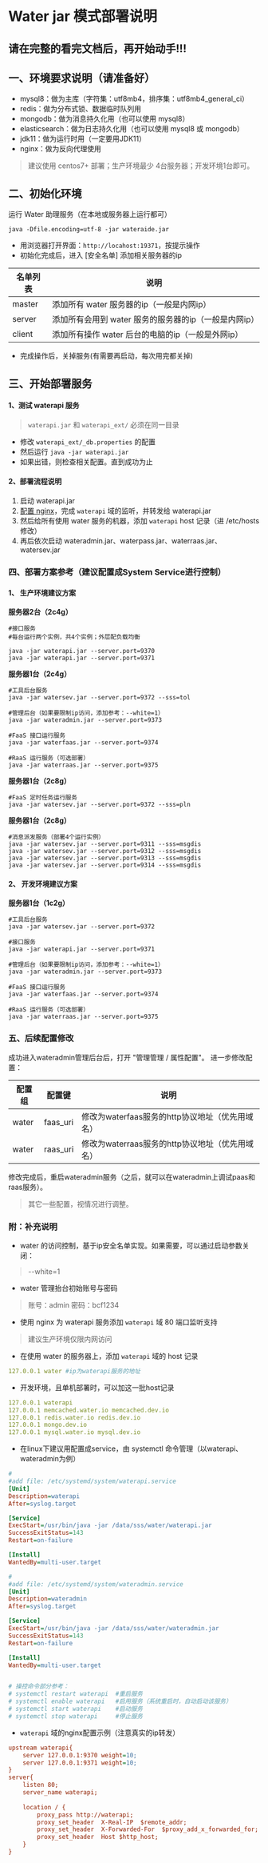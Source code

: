# Water jar 模式部署说明

## 请在完整的看完文档后，再开始动手!!!

## 一、环境要求说明（请准备好）

* mysql8：做为主库（字符集：utf8mb4，排序集：utf8mb4_general_ci）
* redis：做为分布式锁、数据临时队列用
* mongodb：做为消息持久化用（也可以使用 mysql8）
* elasticsearch：做为日志持久化用（也可以使用 mysql8 或 mongodb）
* jdk11：做为运行时用（一定要用JDK11）
* nginx：做为反向代理使用

> 建议使用 centos7+ 部署；生产环境最少 4台服务器；开发环境1台即可。

## 二、初始化环境

运行 Water 助理服务（在本地或服务器上运行都可）

```properties
java -Dfile.encoding=utf-8 -jar wateraide.jar
```

* 用浏览器打开界面：`http://locahost:19371`，按提示操作
* 初始化完成后，进入 [安全名单] 添加相关服务器的ip

| 名单列表 | 说明 |
| -------- | -------- |
| master     | 添加所有 water 服务器的ip（一般是内网ip）     |
| server     | 添加所有会用到 water 服务的服务器的ip（一般是内网ip）     |
| client     | 添加所有操作 water 后台的电脑的ip（一般是外网ip）     |

* 完成操作后，关掉服务(有需要再启动，每次用完都关掉)

## 三、开始部署服务

#### 1、测试 waterapi 服务
> `waterapi.jar` 和 `waterapi_ext/` 必须在同一目录

* 修改 `waterapi_ext/_db.properties` 的配置
* 然后运行 `java -jar waterapi.jar`
* 如果出错，则检查相关配置。直到成功为止

#### 2、部署流程说明

1. 启动 waterapi.jar
2. [配置 nginx](#nginx)，完成 `waterapi` 域的监听，并转发给 waterapi.jar
3. 然后给所有使用 water 服务的机器，添加 `waterapi` host 记录（进 /etc/hosts 修改）
4. 再后依次启动 wateradmin.jar、waterpass.jar、waterraas.jar、watersev.jar

### 四、部署方案参考（建议配置成System Service进行控制）

#### 1、 生产环境建议方案
**服务器2台（2c4g）**

```
#接口服务
#每台运行两个实例，共4个实例；外层配负载均衡

java -jar waterapi.jar --server.port=9370
java -jar waterapi.jar --server.port=9371
```


**服务器1台（2c4g）**

```
#工具后台服务        
java -jar watersev.jar --server.port=9372 --sss=tol   

#管理后台（如果要限制ip访问，添加参考：--white=1）
java -jar wateradmin.jar --server.port=9373

#FaaS 接口运行服务           
java -jar waterfaas.jar --server.port=9374

#RaaS 运行服务（可选部署） 
java -jar waterraas.jar --server.port=9375      
```

**服务器1台（2c8g）**

```
#FaaS 定时任务运行服务
java -jar watersev.jar --server.port=9372 --sss=pln   
```


**服务器1台（2c8g）**

```
#消息派发服务（部署4个运行实例）
java -jar watersev.jar --server.port=9311 --sss=msgdis   
java -jar watersev.jar --server.port=9312 --sss=msgdis   
java -jar watersev.jar --server.port=9313 --sss=msgdis   
java -jar watersev.jar --server.port=9314 --sss=msgdis   
```

#### 2、 开发环境建议方案

**服务器1台（1c2g）**

```
#工具后台服务        
java -jar watersev.jar --server.port=9372 

#接口服务
java -jar waterapi.jar --server.port=9371

#管理后台（如果要限制ip访问，添加参考：--white=1）
java -jar wateradmin.jar --server.port=9373

#FaaS 接口运行服务           
java -jar waterfaas.jar --server.port=9374   

#RaaS 运行服务（可选部署） 
java -jar waterraas.jar --server.port=9375  

```

### 五、后续配置修改

成功进入wateradmin管理后台后，打开 "管理管理 / 属性配置"。 进一步修改配置：

| 配置组 | 配置键 | 说明 |
| -------- | -------- | -------- |
| water     | faas_uri     | 修改为waterfaas服务的http协议地址（优先用域名）     |
| water     | raas_uri     | 修改为waterraas服务的http协议地址（优先用域名）     |

修改完成后，重启wateradmin服务（之后，就可以在wateradmin上调试paas和raas服务）。

> 其它一些配置，视情况进行调整。

### 附：补充说明

* water 的访问控制，基于ip安全名单实现。如果需要，可以通过启动参数关闭：

> --white=1

* water 管理抬台初始账号与密码

> 账号：admin 密码：bcf1234

* 使用 nginx 为 waterapi 服务添加 `waterapi` 域 80 端口监听支持

> 建议生产环境仅限内网访问

* 在使用 water 的服务器上，添加 `waterapi` 域的 host 记录

```yaml
127.0.0.1 water #ip为waterapi服务的地址
```

* 开发环境，且单机部署时，可以加这一批host记录

```yaml
127.0.0.1 waterapi 
127.0.0.1 memcached.water.io memcached.dev.io 
127.0.0.1 redis.water.io redis.dev.io
127.0.0.1 mongo.dev.io
127.0.0.1 mysql.water.io mysql.dev.io
```

* 在linux下建议用配置成service，由 systemctl 命令管理（以waterapi、wateradmin为例）

```ini
#
#add file: /etc/systemd/system/waterapi.service
[Unit]
Description=waterapi
After=syslog.target

[Service]
ExecStart=/usr/bin/java -jar /data/sss/water/waterapi.jar
SuccessExitStatus=143
Restart=on-failure

[Install]
WantedBy=multi-user.target

#
#add file: /etc/systemd/system/wateradmin.service
[Unit]
Description=wateradmin
After=syslog.target

[Service]
ExecStart=/usr/bin/java -jar /data/sss/water/wateradmin.jar
SuccessExitStatus=143
Restart=on-failure

[Install]
WantedBy=multi-user.target


# 操控命令部分参考：
# systemctl restart waterapi  #重启服务
# systemctl enable waterapi   #启用服务（系统重启时，自动启动该服务）
# systemctl start waterapi    #启动服务
# systemctl stop waterapi     #停止服务
```

* <a name="nginx"> `waterapi` 域的nginx配置示例（注意真实的ip转发）</a>

```ini
upstream waterapi{
    server 127.0.0.1:9370 weight=10;
    server 127.0.0.1:9371 weight=10;
}
server{
    listen 80;
    server_name waterapi;
    
    location / {
        proxy_pass http://waterapi;
        proxy_set_header  X-Real-IP  $remote_addr;
        proxy_set_header  X-Forwarded-For  $proxy_add_x_forwarded_for;
        proxy_set_header  Host $http_host;
    }
}
```